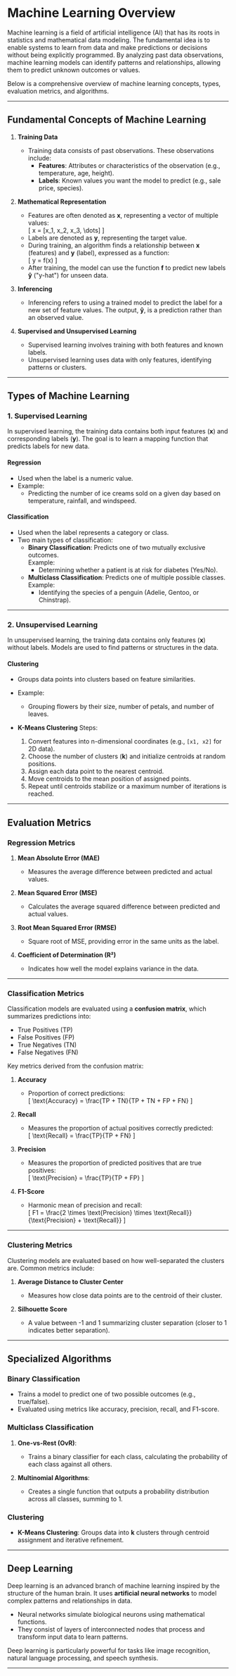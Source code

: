 # Machine Learning Overview

Machine learning is a field of artificial intelligence (AI) that has its roots in statistics and mathematical data modeling. The fundamental idea is to enable systems to learn from data and make predictions or decisions without being explicitly programmed. By analyzing past data observations, machine learning models can identify patterns and relationships, allowing them to predict unknown outcomes or values.

Below is a comprehensive overview of machine learning concepts, types, evaluation metrics, and algorithms.

---

## Fundamental Concepts of Machine Learning

1. **Training Data**  
   - Training data consists of past observations. These observations include:  
     - **Features**: Attributes or characteristics of the observation (e.g., temperature, age, height).  
     - **Labels**: Known values you want the model to predict (e.g., sale price, species).  

2. **Mathematical Representation**  
   - Features are often denoted as **x**, representing a vector of multiple values:  
     \[
     x = [x_1, x_2, x_3, \dots]
     \]  
   - Labels are denoted as **y**, representing the target value.  
   - During training, an algorithm finds a relationship between **x** (features) and **y** (label), expressed as a function:  
     \[
     y = f(x)
     \]  
   - After training, the model can use the function **f** to predict new labels **ŷ** ("y-hat") for unseen data.

3. **Inferencing**  
   - Inferencing refers to using a trained model to predict the label for a new set of feature values. The output, **ŷ**, is a prediction rather than an observed value.

4. **Supervised and Unsupervised Learning**  
   - Supervised learning involves training with both features and known labels.  
   - Unsupervised learning uses data with only features, identifying patterns or clusters.

---

## Types of Machine Learning

### 1. **Supervised Learning**  
In supervised learning, the training data contains both input features (**x**) and corresponding labels (**y**). The goal is to learn a mapping function that predicts labels for new data.

#### **Regression**
- Used when the label is a numeric value.  
- Example:  
  - Predicting the number of ice creams sold on a given day based on temperature, rainfall, and windspeed.  

#### **Classification**
- Used when the label represents a category or class.  
- Two main types of classification:  
  - **Binary Classification**: Predicts one of two mutually exclusive outcomes.  
    Example:  
    - Determining whether a patient is at risk for diabetes (Yes/No).  
  - **Multiclass Classification**: Predicts one of multiple possible classes.  
    Example:  
    - Identifying the species of a penguin (Adelie, Gentoo, or Chinstrap).  

---

### 2. **Unsupervised Learning**  
In unsupervised learning, the training data contains only features (**x**) without labels. Models are used to find patterns or structures in the data.

#### **Clustering**
- Groups data points into clusters based on feature similarities.  
- Example:  
  - Grouping flowers by their size, number of petals, and number of leaves.

- **K-Means Clustering** Steps:  
  1. Convert features into n-dimensional coordinates (e.g., `[x1, x2]` for 2D data).  
  2. Choose the number of clusters (**k**) and initialize centroids at random positions.  
  3. Assign each data point to the nearest centroid.  
  4. Move centroids to the mean position of assigned points.  
  5. Repeat until centroids stabilize or a maximum number of iterations is reached.

---

## Evaluation Metrics

### Regression Metrics
1. **Mean Absolute Error (MAE)**  
   - Measures the average difference between predicted and actual values.  

2. **Mean Squared Error (MSE)**  
   - Calculates the average squared difference between predicted and actual values.  

3. **Root Mean Squared Error (RMSE)**  
   - Square root of MSE, providing error in the same units as the label.  

4. **Coefficient of Determination (R²)**  
   - Indicates how well the model explains variance in the data.

---

### Classification Metrics
Classification models are evaluated using a **confusion matrix**, which summarizes predictions into:  
- True Positives (TP)  
- False Positives (FP)  
- True Negatives (TN)  
- False Negatives (FN)  

Key metrics derived from the confusion matrix:  

1. **Accuracy**  
   - Proportion of correct predictions:  
     \[
     \text{Accuracy} = \frac{TP + TN}{TP + TN + FP + FN}
     \]

2. **Recall**  
   - Measures the proportion of actual positives correctly predicted:  
     \[
     \text{Recall} = \frac{TP}{TP + FN}
     \]

3. **Precision**  
   - Measures the proportion of predicted positives that are true positives:  
     \[
     \text{Precision} = \frac{TP}{TP + FP}
     \]

4. **F1-Score**  
   - Harmonic mean of precision and recall:  
     \[
     F1 = \frac{2 \times \text{Precision} \times \text{Recall}}{\text{Precision} + \text{Recall}}
     \]

---

### Clustering Metrics
Clustering models are evaluated based on how well-separated the clusters are. Common metrics include:

1. **Average Distance to Cluster Center**  
   - Measures how close data points are to the centroid of their cluster.  

2. **Silhouette Score**  
   - A value between -1 and 1 summarizing cluster separation (closer to 1 indicates better separation).  

---

## Specialized Algorithms

### Binary Classification
- Trains a model to predict one of two possible outcomes (e.g., true/false).  
- Evaluated using metrics like accuracy, precision, recall, and F1-score.

### Multiclass Classification
1. **One-vs-Rest (OvR)**:  
   - Trains a binary classifier for each class, calculating the probability of each class against all others.  

2. **Multinomial Algorithms**:  
   - Creates a single function that outputs a probability distribution across all classes, summing to 1.  

### Clustering
- **K-Means Clustering**: Groups data into **k** clusters through centroid assignment and iterative refinement.

---

## Deep Learning
Deep learning is an advanced branch of machine learning inspired by the structure of the human brain. It uses **artificial neural networks** to model complex patterns and relationships in data.

- Neural networks simulate biological neurons using mathematical functions.  
- They consist of layers of interconnected nodes that process and transform input data to learn patterns.

Deep learning is particularly powerful for tasks like image recognition, natural language processing, and speech synthesis.

---
